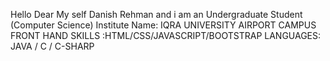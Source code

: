 Hello Dear 
My self Danish Rehman and i am an Undergraduate Student (Computer Science)
Institute Name: IQRA UNIVERSITY AIRPORT CAMPUS
FRONT HAND SKILLS :HTML/CSS/JAVASCRIPT/BOOTSTRAP
LANGUAGES: JAVA / C / C-SHARP
